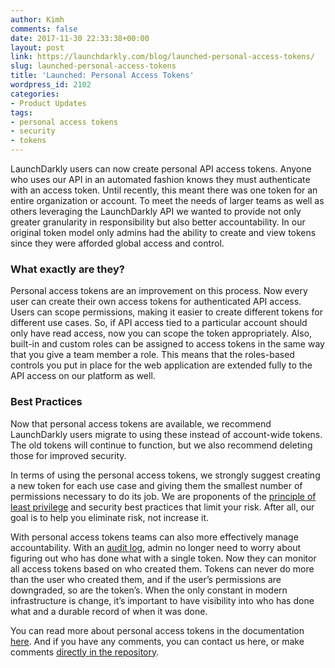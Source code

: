 ```yaml
---
author: Kimh
comments: false
date: 2017-11-30 22:33:38+00:00
layout: post
link: https://launchdarkly.com/blog/launched-personal-access-tokens/
slug: launched-personal-access-tokens
title: 'Launched: Personal Access Tokens'
wordpress_id: 2102
categories:
- Product Updates
tags:
- personal access tokens
- security
- tokens
---
```


LaunchDarkly users can now create personal API access tokens. Anyone who uses our API in an automated fashion knows they must authenticate with an access token. Until recently, this meant there was one token for an entire organization or account. To meet the needs of larger teams as well as others leveraging the LaunchDarkly API we wanted to provide not only greater granularity in responsibility but also better accountability. In our original token model only admins had the ability to create and view tokens since they were afforded global access and control.


### **What exactly are they?**


Personal access tokens are an improvement on this process. Now every user can create their own access tokens for authenticated API access. Users can scope permissions, making it easier to create different tokens for different use cases. So, if API access tied to a particular account should only have read access, now you can scope the token appropriately. Also, built-in and custom roles can be assigned to access tokens in the same way that you give a team member a role. This means that the roles-based controls you put in place for the web application are extended fully to the API access on our platform as well.


### **Best Practices**


Now that personal access tokens are available, we recommend LaunchDarkly users migrate to using these instead of account-wide tokens. The old tokens will continue to function, but we also recommend deleting those for improved security. 

In terms of using the personal access tokens, we strongly suggest creating a new token for each use case and giving them the smallest number of permissions necessary to do its job. We are proponents of the [principle of least privilege](https://blog.launchdarkly.com/how-to-comply/) and security best practices that limit your risk. After all, our goal is to help you eliminate risk, not increase it. 

With personal access tokens teams can also more effectively manage accountability. With an [audit log](https://blog.launchdarkly.com/the-only-constant-in-modern-infrastructure-is-change/), admin no longer need to worry about figuring out who has done what with a single token. Now they can monitor all access tokens based on who created them. Tokens can never do more than the user who created them, and if the user’s permissions are downgraded, so are the token’s. When the only constant in modern infrastructure is change, it’s important to have visibility into who has done what and a durable record of when it was done.

You can read more about personal access tokens in the documentation [here](https://docs.launchdarkly.com/v2.0/docs/api-access-tokens). And if you have any comments, you can contact us here, or make comments [directly in the repository](https://github.com/launchdarkly/ld-openapi).
